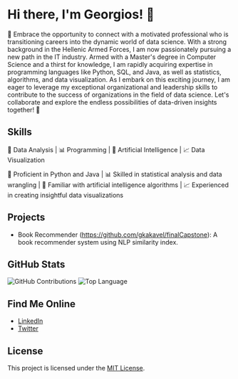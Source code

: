 # Hi there, I'm Georgios! 👋

🌟 Embrace the opportunity to connect with a motivated professional who is transitioning careers into the dynamic world of data science. With a strong background in the Hellenic Armed Forces, I am now passionately pursuing a new path in the IT industry. Armed with a Master's degree in Computer Science and a thirst for knowledge, I am rapidly acquiring expertise in programming languages like Python, SQL, and Java, as well as statistics, algorithms, and data visualization. As I embark on this exciting journey, I am eager to leverage my exceptional organizational and leadership skills to contribute to the success of organizations in the field of data science. Let's collaborate and explore the endless possibilities of data-driven insights together! 🚀

## Skills

🔬 Data Analysis | 📊 Programming | 🤖 Artificial Intelligence | 📈 Data Visualization

🏅 Proficient in Python and Java | 📊 Skilled in statistical analysis and data wrangling | 🤖 Familiar with artificial intelligence algorithms | 📈 Experienced in creating insightful data visualizations

## Projects

- Book Recommender (https://github.com/gkakavel/finalCapstone): A book recommender system using NLP similarity index.

## GitHub Stats

![GitHub Contributions](https://img.shields.io/github/commit-activity/m/gkakavel/finalCapstone)
![Top Language](https://img.shields.io/github/languages/top/gkakavel/finalCapstone)

## Find Me Online

- [LinkedIn](https://www.linkedin.com/in/georgios-kakavelakis/)
- [Twitter](https://twitter.com/gekakavelakis)

## License

This project is licensed under the [MIT License](LICENSE).

<!--
**gkakavel/gkakavel** is a ✨ _special_ ✨ repository because its `README.md` (this file) appears on your GitHub profile.

Here are some ideas to get you started:

- 🔭 I’m currently working on ...
- 🌱 I’m currently learning ...
- 👯 I’m looking to collaborate on ...
- 🤔 I’m looking for help with ...
- 💬 Ask me about ...
- 📫 How to reach me: ...
- 😄 Pronouns: ...
- ⚡ Fun fact: ...
-->
